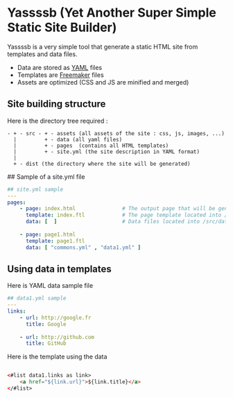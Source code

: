 # Yassssb (Yet Another Super Simple Static Site Builder)

Yassssb is a very simple tool that generate a static HTML site from templates and data files.

- Data are stored as [YAML](http://www.yaml.org/spec/1.2/spec.html) files
- Templates are [Freemaker](https://freemarker.apache.org/) files
- Assets are optimized (CSS and JS are minified and merged)


## Site building structure 

Here is the directory tree required :

```
- + - src - + - assets (all assets of the site : css, js, images, ...)
  |         + - data (all yaml files)
  |         + - pages  (contains all HTML templates)
  |         + - site.yml (the site description in YAML format)
  |    
  + - dist (the directory where the site will be generated)
```


## Sample of a site.yml file

``` yaml
## site.yml sample
---
pages:
    - page: index.html               # The output page that will be generated into /dist directory 
      template: index.ftl            # The page template located into /src/pages/
      data: [  ]                     # Data files located into /src/data/
    
    - page: page1.html
      template: page1.ftl
      data: [ "commons.yml" , "data1.yml" ]
```

## Using data in templates

Here is YAML data sample file 

``` yaml
## data1.yml sample
---
links:
    - url: http://google.fr
      title: Google
   
    - url: http://github.com
      title: GitHub
```

Here is the template using the data
``` html

<#list data1.links as link>
    <a href="${link.url}">${link.title}</a>
</#list>
```
 




      

